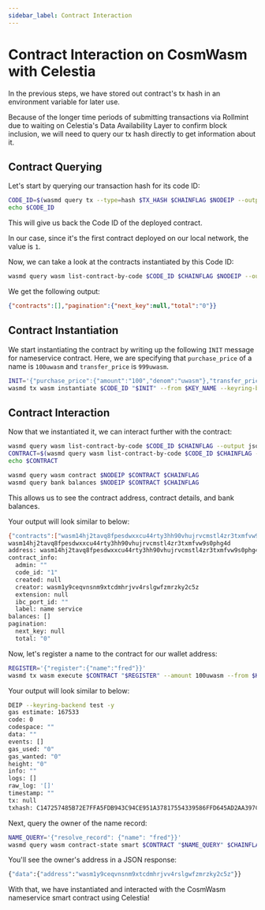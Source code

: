 ```yaml
---
sidebar_label: Contract Interaction
---
```


# Contract Interaction on CosmWasm with Celestia
<!-- markdownlint-disable MD013 -->

In the previous steps, we have stored out contract's tx hash in an
environment variable for later use.

Because of the longer time periods of submitting transactions via Rollmint
due to waiting on Celestia's Data Availability Layer to confirm block inclusion,
we will need to query our  tx hash directly to get information about it.

## Contract Querying

Let's start by querying our transaction hash for its code ID:

```sh
CODE_ID=$(wasmd query tx --type=hash $TX_HASH $CHAINFLAG $NODEIP --output json | jq -r '.logs[0].events[-1].attributes[0].value')
echo $CODE_ID
```

This will give us back the Code ID of the deployed contract.

In our case, since it's the first contract deployed on our local network,
the value is `1`.

Now, we can take a look at the contracts instantiated by this Code ID:

```sh
wasmd query wasm list-contract-by-code $CODE_ID $CHAINFLAG $NODEIP --output json
```

We get the following output:

```json
{"contracts":[],"pagination":{"next_key":null,"total":"0"}}
```

## Contract Instantiation

We start instantiating the contract by writing up the following `INIT` message
for nameservice contract. Here, we are specifying that `purchase_price` of a name
is `100uwasm` and `transfer_price` is `999uwasm`.

```sh
INIT='{"purchase_price":{"amount":"100","denom":"uwasm"},"transfer_price":{"amount":"999","denom":"uwasm"}}'
wasmd tx wasm instantiate $CODE_ID "$INIT" --from $KEY_NAME --keyring-backend test --label "name service" $TXFLAG -y --no-admin $NODEIP
```

## Contract Interaction

Now that we instantiated it, we can interact further with the contract:

```sh
wasmd query wasm list-contract-by-code $CODE_ID $CHAINFLAG --output json $NODEIP
CONTRACT=$(wasmd query wasm list-contract-by-code $CODE_ID $CHAINFLAG --output json $NODEIP | jq -r '.contracts[-1]')
echo $CONTRACT

wasmd query wasm contract $NODEIP $CONTRACT $CHAINFLAG
wasmd query bank balances $NODEIP $CONTRACT $CHAINFLAG
```

This allows us to see the contract address, contract details, and
bank balances.

Your output will look similar to below:

```sh
{"contracts":["wasm14hj2tavq8fpesdwxxcu44rty3hh90vhujrvcmstl4zr3txmfvw9s0phg4d"],"pagination":{"next_key":null,"total":"0"}}
wasm14hj2tavq8fpesdwxxcu44rty3hh90vhujrvcmstl4zr3txmfvw9s0phg4d
address: wasm14hj2tavq8fpesdwxxcu44rty3hh90vhujrvcmstl4zr3txmfvw9s0phg4d
contract_info:
  admin: ""
  code_id: "1"
  created: null
  creator: wasm1y9ceqvnsnm9xtcdmhrjvv4rslgwfzmrzky2c5z
  extension: null
  ibc_port_id: ""
  label: name service
balances: []
pagination:
  next_key: null
  total: "0"
```

Now, let's register a name to the contract for our wallet address:

```sh
REGISTER='{"register":{"name":"fred"}}'
wasmd tx wasm execute $CONTRACT "$REGISTER" --amount 100uwasm --from $KEY_NAME $TXFLAG $NODEIP --keyring-backend test -y
```

Your output will look similar to below:

```sh
DEIP --keyring-backend test -y
gas estimate: 167533
code: 0
codespace: ""
data: ""
events: []
gas_used: "0"
gas_wanted: "0"
height: "0"
info: ""
logs: []
raw_log: '[]'
timestamp: ""
tx: null
txhash: C147257485B72E7FFA5FDB943C94CE951A37817554339586FFD645AD2AA397C3
```

Next, query the owner of the name record:

```sh
NAME_QUERY='{"resolve_record": {"name": "fred"}}'
wasmd query wasm contract-state smart $CONTRACT "$NAME_QUERY" $CHAINFLAG $NODEIP --output json
```

You'll see the owner's address in a JSON response:

```sh
{"data":{"address":"wasm1y9ceqvnsnm9xtcdmhrjvv4rslgwfzmrzky2c5z"}}
```

With that, we have instantiated and interacted with the CosmWasm nameservice
smart contract using Celestia!
